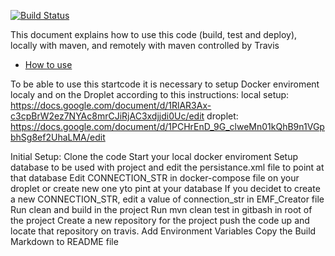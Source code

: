 [![Build Status](https://travis-ci.com/kasarama/CA3_back_start.svg?branch=main)](https://travis-ci.com/kasarama/CA3_back_start)


This document explains how to use this code (build, test and deploy), locally with maven, and remotely with maven controlled by Travis
 - [How to use](https://docs.google.com/document/d/1K6s6Tt65bzB8bCSE_NUE8alJrLRNTKCwax3GEm4OjOE/edit?usp=sharing)
 
 To be able to use this startcode it is necessary to setup Docker enviroment localy and on the Droplet according to this instructions:
  local setup: https://docs.google.com/document/d/1RlAR3Ax-c3cpBrW2ez7NYAc8mrCJiRjAC3xdjjdi0Uc/edit
  droplet: https://docs.google.com/document/d/1PCHrEnD_9G_clweMn01kQhB9n1VGpbhSg8ef2UhaLMA/edit
 
 Initial Setup:
  Clone the code
  Start your local docker enviroment
  Setup database to be used with project and edit the persistance.xml file to point at that database
  Edit CONNECTION_STR in docker-compose file on your droplet or create new one yto pint at your database 
  If you decidet to create a new  CONNECTION_STR, edit a value of connection_str in  EMF_Creator file
  Run clean and build in the project
  Run mvn clean test in gitbash in root of the project
  Create a new repository for the project push the code up and locate that repository on travis. 
  Add Environment Variables 
  Copy the Build Markdown to README file 
 
 
 
 
 
